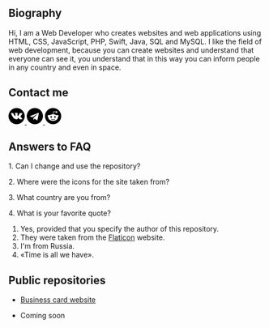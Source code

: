 <h2>Biography</h2>
<p>Hi, I am a Web Developer who creates websites and web applications using HTML, CSS, JavaScript, PHP, Swift, Java, SQL and MySQL. I like the field of web development, because you can create websites and understand that everyone can see it, you understand that in this way you can inform people in any country and even in space.</p>

<h2>Contact me</h2>
<a href="https://vk.com/id673347518">
  <img src="sign/vk.png" width="32px" height="32px"></img>
</a>
<a href="https://t.me/gunyapixel">
  <img src="sign/telegram.png" width="32px" height="32px"></img>
</a>
<a href="https://www.reddit.com/user/GunyaPixel">
  <img src="sign/reddit.png" width="32px" height="32px"></img>
</a>

<h2>Answers to FAQ</h2>
<p>1. Can I change and use the repository?</p>
<p>2. Where were the icons for the site taken from?</p>
<p>3. What country are you from?</p>
<p>4. What is your favorite quote?</p>
<ol>
  <li>Yes, provided that you specify the author of this repository.</li>
  <li>They were taken from the <a href="https://www.flaticon.com/" target="_blank">Flaticon</a> website.</li>
  <li>I'm from Russia.</li>
  <li>«Time is all we have».</li>
</ol>

<h2>Public repositories</h2>
<ul>
  <li>
    <a href="https://github.com/GunyaPixel/businessCardWebsite" target="_blank">Business card website</a>
  </li>
  <li>
    <p>Coming soon</p>
  </li>
</ul>
